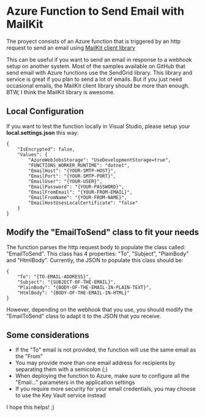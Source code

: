# Azure Function to Send Email with MailKit

The proyect consists of an Azure function that is triggered by an http request to send an email using [MailKit client library](https://github.com/jstedfast/MailKit)

This can be useful if you want to send an email in response to a webhook setup on another system.  Most of the samples available on GitHub that send email with Azure functions use the SendGrid library.  This library and service is great if you plan to send a lot of emails.  But if you just need occasional emails, the MailKit client library should be more than enough. BTW, I think the MailKit library is awesome.

## Local Configuration

If you want to test the function locally in Visual Studio, please setup your **local.settings.json** this way:

```
{
	"IsEncrypted": false,
	"Values": {
		"AzureWebJobsStorage": "UseDevelopmentStorage=true",
		"FUNCTIONS_WORKER_RUNTIME": "dotnet",
		"EmailHost": "{YOUR-SMTP-HOST}",
		"EmailPort": "{YOUR-SMTP-PORT}",
		"EmailUser": "{YOUR-USER}",
		"EmailPassword": "{YOUR-PASSWORD}",
		"EmailFromEmail": "{YOUR-FROM-EMAIL}",
		"EmailFromName": "{YOUR-FROM-NAME}",
		"EmailHostUsesLocalCertificate": "false"
	}
}
```

## Modify the "EmailToSend" class to fit your needs

The function parses the http request body to populate the class called: "EmailToSend". This class has 4 properties: "To", "Subject", "PlainBody" and "HtmlBody".  Currently, the JSON to populate this class should be:

```
{
	"To": "{TO-EMAIL-ADDRESS}",
	"Subject": "{SUBJECT-OF-THE-EMAIL}",
	"PlainBody": "{BODY-OF-THE-EMAIL-IN-PLAIN-TEXT}",
	"HtmlBody": "{BODY-OF-THE-EMAIL-IN-HTML}"
}
```

However, depending on the webhook that you use, you should modify the "EmailToSend" class to adapt it to the JSON that you receive.

## Some considerations
* If the "To" email is not provided, the function will use the same email as the "From"
* You may provide more than one email address for recipients by separating them with a semicolon (;)
* When deploying the function to Azure, make sure to configure all the "Email..." parameters in the application settings
* If you require more security for your email credentials, you may choose to use the Key Vault service instead

I hope this helps! ;)